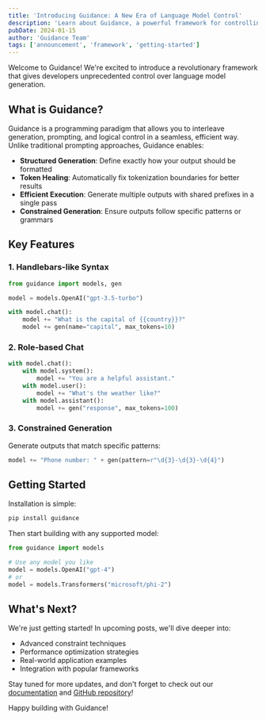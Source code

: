 ```yaml
---
title: 'Introducing Guidance: A New Era of Language Model Control'
description: 'Learn about Guidance, a powerful framework for controlling language models with unprecedented precision and efficiency.'
pubDate: 2024-01-15
author: 'Guidance Team'
tags: ['announcement', 'framework', 'getting-started']
---
```


Welcome to Guidance! We're excited to introduce a revolutionary framework that gives developers unprecedented control over language model generation.

## What is Guidance?

Guidance is a programming paradigm that allows you to interleave generation, prompting, and logical control in a seamless, efficient way. Unlike traditional prompting approaches, Guidance enables:

- **Structured Generation**: Define exactly how your output should be formatted
- **Token Healing**: Automatically fix tokenization boundaries for better results
- **Efficient Execution**: Generate multiple outputs with shared prefixes in a single pass
- **Constrained Generation**: Ensure outputs follow specific patterns or grammars

## Key Features

### 1. Handlebars-like Syntax
```python
from guidance import models, gen

model = models.OpenAI("gpt-3.5-turbo")

with model.chat():
    model += "What is the capital of {{country}}?"
    model += gen(name="capital", max_tokens=10)
```

### 2. Role-based Chat
```python
with model.chat():
    with model.system():
        model += "You are a helpful assistant."
    with model.user():
        model += "What's the weather like?"
    with model.assistant():
        model += gen("response", max_tokens=100)
```

### 3. Constrained Generation
Generate outputs that match specific patterns:
```python
model += "Phone number: " + gen(pattern=r"\d{3}-\d{3}-\d{4}")
```

## Getting Started

Installation is simple:
```bash
pip install guidance
```

Then start building with any supported model:
```python
from guidance import models

# Use any model you like
model = models.OpenAI("gpt-4")
# or
model = models.Transformers("microsoft/phi-2")
```

## What's Next?

We're just getting started! In upcoming posts, we'll dive deeper into:
- Advanced constraint techniques
- Performance optimization strategies
- Real-world application examples
- Integration with popular frameworks

Stay tuned for more updates, and don't forget to check out our [documentation](/docs) and [GitHub repository](https://github.com/guidance-ai/guidance)!

Happy building with Guidance!